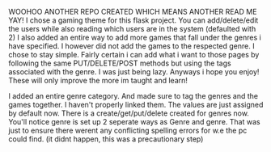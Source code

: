 WOOHOO ANOTHER REPO CREATED WHICH MEANS ANOTHER READ ME YAY!
I chose a gaming theme for this flask project. You can add/delete/edit the users while also reading which users are in the system (defaulted with 2)
I also added an entire way to add more games that fall under the genres i have specified. I however did not add the games to the respected genre. I chose to stay simple. 
Fairly certain i can add what i want to those pages by following the same PUT/DELETE/POST methods but using the tags associated with the genre. I was just being lazy. 
Anyways i hope you enjoy! These will only improve the more im taught and learn! 

I added an entire genre category. And made sure to tag the genres and the games together. I haven't properly linked them. The values are just assigned by default now. 
There is a create/get/put/delete created for genres now. 
You'll notice genre is set up 2 seperate ways as Genre and genre. That was just to ensure there werent any conflicting spelling errors for w.e the pc could find. (it didnt happen, this was a precautionary step)
